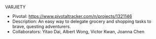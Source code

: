 VARJIETY

- Pivotal: https://www.pivotaltracker.com/n/projects/1321146
- Description: An easy way to delegate grocery and shopping tasks to brave, questing adventurers.
- Collaborators: Yitao Dai, Albert Wong, Victor Kwan, Joanna Chen